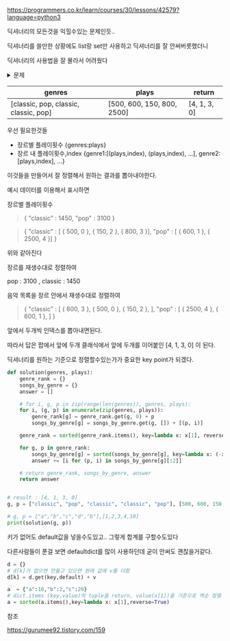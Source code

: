 https://programmers.co.kr/learn/courses/30/lessons/42579?language=python3



딕셔너리의 모든것을 익힐수있는 문제인듯..

딕셔너리를 쓸만한 상황에도 list랑 set만 사용하고 딕셔너리를 잘 안써버릇했더니

딕셔너리의 사용법을 잘 몰라서 어려웠다



<details>
<summary markdown='span'>문제</summary>
<pre>
스트리밍 사이트에서 장르 별로 가장 많이 재생된 노래를 두 개씩 모아 베스트 앨범을 출시하려 합니다. 노래는 고유 번호로 구분하며, 노래를 수록하는 기준은 다음과 같습니다.<br/>
1. 속한 노래가 많이 재생된 장르를 먼저 수록합니다.
2. 장르 내에서 많이 재생된 노래를 먼저 수록합니다.
3. 장르 내에서 재생 횟수가 같은 노래 중에서는 고유 번호가 낮은 노래를 먼저 수록합니다.
노래의 장르를 나타내는 문자열 배열 genres와 노래별 재생 횟수를 나타내는 정수 배열 plays가 주어질 때, 베스트 앨범에 들어갈 노래의 고유 번호를 순서대로 return 하도록 solution 함수를 완성하세요.<br/>
제한사항
- genres[i]는 고유번호가 i인 노래의 장르입니다.
- plays[i]는 고유번호가 i인 노래가 재생된 횟수입니다.
- genres와 plays의 길이는 같으며, 이는 1 이상 10,000 이하입니다.
- 장르 종류는 100개 미만입니다.
- 장르에 속한 곡이 하나라면, 하나의 곡만 선택합니다.
- 모든 장르는 재생된 횟수가 다릅니다.
</pre>
</details>




| genres                                | plays                      | return       |
| ------------------------------------- | -------------------------- | ------------ |
| [classic, pop, classic, classic, pop] | [500, 600, 150, 800, 2500] | [4, 1, 3, 0] |



우선 필요한것들

- 장르별 플레이횟수 {genres:plays}
- 장르 내 플레이횟수,index {genre1:[(plays,index), (plays,index), ...], genre2:[plays,index], ...}

이것들을 만들어서 잘 정렬해서 원하는 결과를 뽑아내야한다.



예시 데이터를 이용해서 표시하면



장르별 플레이횟수

> { "classic" : 1450, "pop" : 3100 }

> { "classic" : [ { 500, 0 }, { 150, 2 }, { 800, 3 }], "pop" : [ { 600, 1 }, { 2500, 4 }] }

위와 같아진다



장르를 재생수대로 정렬하여

pop : 3100 , classic : 1450



음악 목록을 장르 안에서 재생수대로 정렬하여

> { "classic" : [ { 800, 3 }, { 500, 0 }, { 150, 2 }, ], "pop" : [ { 2500, 4 }, { 600, 1 }, ] }

앞에서 두개씩 인덱스를 뽑아내면된다.

따라서 답은 팝에서 앞에 두개 클래식에서 앞에 두개를 이어붙인 [4, 1, 3, 0] 이 된다.



딕셔너리를 원하는 기준으로 정렬할수있는가가 중요한 key point가 되겠다.



```python
def solution(genres, plays):
    genre_rank = {}
    songs_by_genre = {}
    answer = []

    # for i, g, p in zip(range(len(genres)), genres, plays):
    for i, (g, p) in enumerate(zip(genres, plays)):
        genre_rank[g] = genre_rank.get(g, 0) + p
        songs_by_genre[g] = songs_by_genre.get(g, []) + [(p, i)]

    genre_rank = sorted(genre_rank.items(), key=lambda x: x[1], reverse=True)

    for g, p in genre_rank:
        songs_by_genre[g] = sorted(songs_by_genre[g], key=lambda x: (-x[0], x[1]))
        answer += [i for (p, i) in songs_by_genre[g][:2]]

    # return genre_rank, songs_by_genre, answer
    return answer


# result : [4, 1, 3, 0]
g, p = ["classic", "pop", "classic", "classic", "pop"], [500, 600, 150, 800, 2500]

# g, p = ["a","b","c","d","b"],[1,2,3,4,10]
print(solution(g, p))

```





키가 없어도 default값을 넣을수도있고.. 그렇게 합계를 구할수도있다

다른사람들이 푼걸 보면 defaultdict를 많이 사용하던데 굳이 안써도 괜찮을거같다.

```python
d = {}
# d[k]가 없으면 만들고 있으면 원래 값에 v를 더함
d[k] = d.get(key,default) + v

a  = {"a":10,"b":2,"c":20}
# dict.items (key,value)의 tuple을 return, value(x[1])을 기준으로 역순 정렬
a = sorted(a.items(),key=lambda x: x[1],reverse=True)
```



참조

https://gurumee92.tistory.com/159

